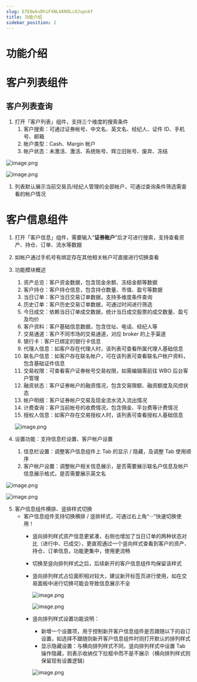 ```yaml
---
slug: EfE0wkvDhiFXNLkKN9LcOJvpnkf
title: 功能介绍
sidebar_position: 2
---
```



# 功能介绍


# 客户列表组件


## 客户列表查询

1. 打开「客户列表」组件，支持三个维度的搜索条件
    1. 客户搜索：可通过证券帐号、中文名、英文名、经纪人、证件 ID、手机号、邮箱
    2. 帐户类型：Cash、Margin 帐户
    3. 帐户状态：未激活、激活、系统账号、辉立旧账号、废弃、冻结

![image.png](/assets/b6e6338d56a1fe7b1df698b62af8ebfc.png)


![image.png](/assets/a21e8964397c5edbb2b24766984e2a6b.png)

1. 列表默认展示当前交易员/经纪人管理的全部帐户，可通过查询条件筛选需查看的帐户情况

# 客户信息组件

1. 打开「客户信息」组件，需要输入“**证券账户**”后才可进行搜索，支持查看资产、持仓、订单、流水等数据
2. 如帐户通过手机号有绑定存在其他相关帐户可直接进行切换查看
3. 功能模块概述
    1. 资产总览：客户资金数据，包含现金余额、冻结金额等数据
    2. 客户持仓：客户持仓信息，包含持仓数量、市值、盈亏等数据
    3. 当日订单：客户当日交易订单数据，支持多维度条件查询
    4. 历史订单：客户历史交易订单数据，可通过时间进行筛选
    5. 今日成交：依赖当日订单成交数据，统计当日成交股票的成交数量、盈亏及均价
    6. 客户资料：客户基础信息数据，包含住址、电话、经纪人等
    7. 交易通道：客户不同市场的交易通道，对应 broker 的上手渠道
    8. 银行卡：客户已绑定的银行卡信息
    9. 代理人信息：如客户存在代理人时，该列表可查看所属代理人基础信息
    10. 联名户信息：如客户存在联名帐户，可在该列表可查看联名户帐户资料，包含基础证件信息
    11. 交易权限：可查看客户证券帐号交易权限，如需编辑需前往 WBO 后台客户管理
    12. 融资状态：客户证券帐户的融资情况，包含交易限额、融资额度及风控状态
    13. 帐户明细：客户证券帐户交易及现金流水流入流出情况
    14. 计费查询：客户当前帐号的收费情况，包含佣金、平台费等计费情况
    15. 授权人信息：如客户存在交易授权人时，该列表可查看授权人基础信息

    ![image.png](/assets/4283f59af0cd44228cdc70cdda51d9aa.png)

4. 设置功能：支持信息栏设置、客户帐户设置
    1. 信息栏设置：调整客户信息组件上 Tab 的显示 / 隐藏，及调整 Tab 使用顺序
    2. 客户帐户设置：调整帐户相关信息展示，是否需要展示联名户信息及帐户信息展示格式，是否需要展示英文名

![image.png](/assets/dc4c59c2ef3e3ecdd8916fa0fc914499.png)


![image.png](/assets/c3076068c0ba2586d2aef8b6fe82fb24.png)

5. 客户信息组件横排、竖排样式切换
    - 客户信息组件支持切换横排 / 竖排样式，可通过右上角“···”快速切换使用！
        - 竖向排列样式资产信息更紧凑，右侧也增加了当日订单的两种状态对比（进行中、已成交），更直观通过一个竖向样式查看到客户的资产、持仓、订单信息，功能更集中，使用更流畅
        - 切换至竖向排列样式之后，后续新开的客户信息组件均保留该样式
        - 竖向排列样式占位面积相对较大，建议新开标签页进行使用，如在交易面板中进行切换可能会导致信息展示不全

            ![image.png](/assets/def711928f1d5d64f138c66925bbf90c.png)


            ![image.png](/assets/c9f881fcf721007571764870c49fff5a.png)

        - 竖向排列样式设置功能说明：
            - 新增一个设置项，用于控制新开客户信息组件是否跟随以下的自订设置，如选择不跟随则新开客户信息组件时则打开默认的排列样式
            - 显示隐藏设置：与横向排列样式不同，竖向排列样式中设置 Tab 操作隐藏，则表示收纳仅下拉框中而不是不展示（横向排列样式则保留现有设置逻辑）

            ![image.png](/assets/7f489f44e08626a1e0555b39cb68a5ca.png)


